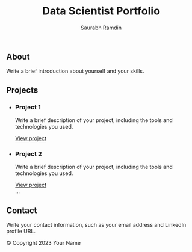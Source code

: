 <!DOCTYPE html>
<html>
<head>
  <title>Data Scientist Portfolio</title>
  <link rel="stylesheet" href="style.css">
</head>
<body>

  <!-- Header -->
  <header>
    <h1>Data Scientist Portfolio</h1>
    <p>Saurabh Ramdin</p>
  </header>

  <!-- About section -->
  <section id="about">
    <h2>About</h2>
    <p>Write a brief introduction about yourself and your skills.</p>
  </section>

  <!-- Projects section -->
  <section id="projects">
    <h2>Projects</h2>
    <ul>
      <li>
        <h3>Project 1</h3>
        <p>Write a brief description of your project, including the tools and technologies you used.</p>
        <a href="project-1-link">View project</a>
      </li>
      <li>
        <h3>Project 2</h3>
        <p>Write a brief description of your project, including the tools and technologies you used.</p>
        <a href="project-2-link">View project</a>
      </li>
      ...
    </ul>
  </section>

  <!-- Contact section -->
  <section id="contact">
    <h2>Contact</h2>
    <p>Write your contact information, such as your email address and LinkedIn profile URL.</p>
  </section>

  <!-- Footer -->
  <footer>
    <p>&copy; Copyright 2023 Your Name</p>
  </footer>

</body>
</html>
